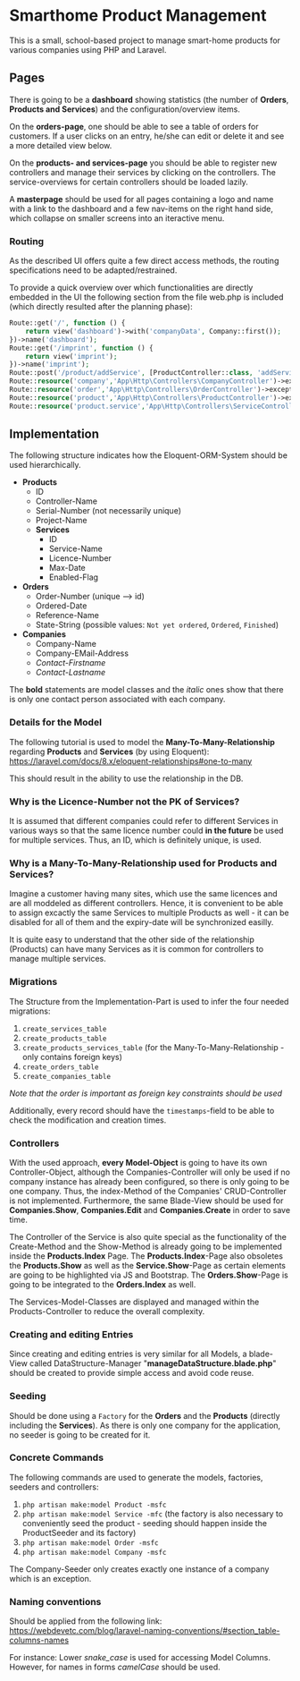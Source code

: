 # Smarthome Product Management
This is a small, school-based project to manage smart-home products for various companies using PHP and Laravel.

## Pages
There is going to be a **dashboard** showing statistics (the number of **Orders**, **Products and Services**) and the configuration/overview items.

On the **orders-page**, one should be able to see a table of orders for customers. If a user clicks on an entry, he/she can edit or delete it and see a more detailed view below.

On the **products- and services-page** you should be able to register new controllers and manage their services by clicking on the controllers. The service-overviews for certain controllers should be loaded lazily.

A **masterpage** should be used for all pages containing a logo and name with a link to the dashboard and a few nav-items on the right hand side, which collapse on smaller screens into an iteractive menu.

### Routing
As the described UI offers quite a few direct access methods, the routing specifications need to be adapted/restrained.

To provide a  quick overview over which functionalities are directly embedded in the UI the following section from the file web.php is included (which directly resulted after the planning phase):

```php
Route::get('/', function () {
    return view('dashboard')->with('companyData', Company::first());
})->name('dashboard');
Route::get('/imprint', function () {
    return view('imprint');
})->name('imprint');
Route::post('/product/addService', [ProductController::class, 'addService'])->name('product.addService');
Route::resource('company','App\Http\Controllers\CompanyController')->except(['index','show']);
Route::resource('order','App\Http\Controllers\OrderController')->except(['show']);
Route::resource('product','App\Http\Controllers\ProductController')->except(['show']);
Route::resource('product.service','App\Http\Controllers\ServiceController')->shallow()->except(['create, show']);
```

## Implementation
The following structure indicates how the Eloquent-ORM-System should be used hierarchically. 

 - **Products**
    - ID
    - Controller-Name
    - Serial-Number (not necessarily unique)
    - Project-Name
    - **Services**
        - ID
        - Service-Name
        - Licence-Number
        - Max-Date
        - Enabled-Flag
 - **Orders**
    - Order-Number (unique --> id)
    - Ordered-Date
    - Reference-Name
    - State-String (possible values: `Not yet ordered`, `Ordered`, `Finished`)
 - **Companies**
    - Company-Name
    - Company-EMail-Address
    - _Contact-Firstname_
    - _Contact-Lastname_
    
The **bold** statements are model classes and the _italic_ ones show that there is only one contact person associated with each company.

### Details for the Model
The following tutorial is used to model the **Many-To-Many-Relationship** regarding **Products** and **Services** (by using Eloquent):
https://laravel.com/docs/8.x/eloquent-relationships#one-to-many

This should result in the ability to use the relationship in the DB.

### Why is the Licence-Number not the PK of Services?
It is assumed that different companies could refer to different Services in various ways so that the same licence number could **in the future** be used for multiple services. Thus, an ID, which is definitely unique, is used.

### Why is a Many-To-Many-Relationship used for Products and Services?
Imagine a customer having many sites, which use the same licences and are all moddeled as different controllers. Hence, it is convenient to be able to assign excactly the same Services to multiple Products as well - it can be disabled for all of them and the expiry-date will be synchronized easilly.

It is quite easy to understand that the other side of the relationship (Products) can have many Services as it is common for controllers to manage multiple services. 

### Migrations
The Structure from the Implementation-Part is used to infer the four needed migrations:
1. `create_services_table`
2. `create_products_table`
3. `create_products_services_table` (for the Many-To-Many-Relationship - only contains foreign keys)
4. `create_orders_table`
5. `create_companies_table`

_Note that the order is important as foreign key constraints should be used_
 
Additionally, every record should have the `timestamps`-field to be able to check the modification and creation times.

### Controllers
With the used approach, **every Model-Object** is going to have its own Controller-Object, although the Companies-Controller will only be used if no company instance has already been configured, so there is only going to be one company. Thus, the index-Method of the Companies' CRUD-Controller is not implemented. Furthermore, the same Blade-View should be used for **Companies.Show**, **Companies.Edit** and **Companies.Create** in order to save time.

The Controller of the Service is also quite special as the functionality of the Create-Method and the Show-Method is already going to be implemented inside the **Products.Index** Page. The **Products.Index**-Page also obsoletes the **Products.Show** as well as the **Service.Show**-Page as certain elements are going to be highlighted via JS and Bootstrap. The **Orders.Show**-Page is going to be integrated to the **Orders.Index** as well.

The Services-Model-Classes are displayed and managed within the Products-Controller to reduce the overall complexity.

### Creating and editing Entries
Since creating and editing entries is very similar for all Models, a blade-View called DataStructure-Manager "**manageDataStructure.blade.php**" should be created to provide simple access and avoid code reuse.
### Seeding
Should be done using a `Factory` for the **Orders** and the **Products** (directly including the **Services**). As there is only one company for the application, no seeder is going to be created for it.

### Concrete Commands
The following commands are used to generate the models, factories, seeders and controllers:
1. `php artisan make:model Product -msfc`
2. `php artisan make:model Service -mfc` (the factory is also necessary to conveniently seed the product - seeding should happen inside the ProductSeeder and its factory)
3. `php artisan make:model Order -msfc`
4. `php artisan make:model Company -msfc`

The Company-Seeder only creates exactly one instance of a company which is an exception.

### Naming conventions
Should be applied from the following link: https://webdevetc.com/blog/laravel-naming-conventions/#section_table-columns-names

For instance: Lower _snake_case_ is used for accessing Model Columns. However, for names in forms _camelCase_ should be used.
